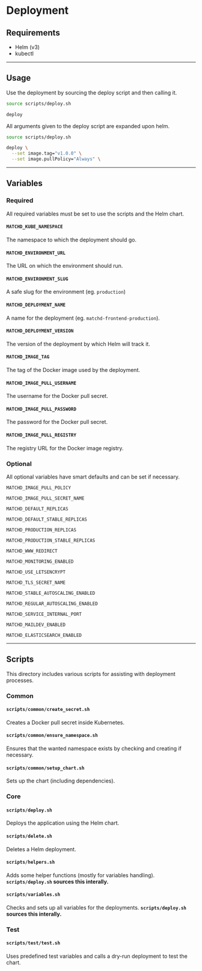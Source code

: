 # Deployment

## Requirements

- Helm (v3)
- kubectl

---

## Usage

Use the deployment by sourcing the deploy script and then calling it.

```bash
source scripts/deploy.sh

deploy
```

All arguments given to the deploy script are expanded upon helm.

```bash
source scripts/deploy.sh

deploy \
  --set image.tag="v1.0.0" \
  --set image.pullPolicy="Always" \
```

---

## Variables

### Required

All required variables must be set to use the scripts and the Helm chart.

#### `MATCHD_KUBE_NAMESPACE`

The namespace to which the deployment should go.

#### `MATCHD_ENVIRONMENT_URL`

The URL on which the environment should run.

#### `MATCHD_ENVIRONMENT_SLUG`

A safe slug for the environment (eg. `production`)

#### `MATCHD_DEPLOYMENT_NAME`

A name for the deployment (eg. `matchd-frontend-production`).

#### `MATCHD_DEPLOYMENT_VERSION`

The version of the deployment by which Helm will track it.

#### `MATCHD_IMAGE_TAG`

The tag of the Docker image used by the deployment.

#### `MATCHD_IMAGE_PULL_USERNAME`

The username for the Docker pull secret.

#### `MATCHD_IMAGE_PULL_PASSWORD`

The password for the Docker pull secret.

#### `MATCHD_IMAGE_PULL_REGISTRY`

The registry URL for the Docker image registry.

### Optional

All optional variables have smart defaults and can be set if necessary.

`MATCHD_IMAGE_PULL_POLICY`

`MATCHD_IMAGE_PULL_SECRET_NAME`

`MATCHD_DEFAULT_REPLICAS`

`MATCHD_DEFAULT_STABLE_REPLICAS`

`MATCHD_PRODUCTION_REPLICAS`

`MATCHD_PRODUCTION_STABLE_REPLICAS`

`MATCHD_WWW_REDIRECT`

`MATCHD_MONITORING_ENABLED`

`MATCHD_USE_LETSENCRYPT`

`MATCHD_TLS_SECRET_NAME`

`MATCHD_STABLE_AUTOSCALING_ENABLED`

`MATCHD_REGULAR_AUTOSCALING_ENABLED`

`MATCHD_SERVICE_INTERNAL_PORT`

`MATCHD_MAILDEV_ENABLED`

`MATCHD_ELASTICSEARCH_ENABLED`

---

## Scripts

This directory includes various scripts for assisting with deployment processes.

### Common

#### `scripts/common/create_secret.sh`

Creates a Docker pull secret inside Kubernetes.

#### `scripts/common/ensure_namespace.sh`

Ensures that the wanted namespace exists by checking and creating if necessary.

#### `scripts/common/setup_chart.sh`

Sets up the chart (including dependencies).

### Core

#### `scripts/deploy.sh`

Deploys the application using the Helm chart.

#### `scripts/delete.sh`

Deletes a Helm deployment.

#### `scripts/helpers.sh`

Adds some helper functions (mostly for variables handling).
**`scripts/deploy.sh` sources this interally.**

#### `scripts/variables.sh`

Checks and sets up all variables for the deployments.
**`scripts/deploy.sh` sources this interally.**

### Test

#### `scripts/test/test.sh`

Uses predefined test variables and calls a dry-run deployment to test the chart.
